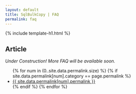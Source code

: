 ```yaml
---
layout: default
title: SqlBulkCopy | FAQ
permalink: faq
---
```


{% include template-h1.html %}

## Article

_Under Construction! More FAQ will be available soon._

<ul>
{% for num in (0..site.data.permalink.size) %}	
	{% if site.data.permalink[num].category == page.permalink %}
		<li><a href="{{ site.data.permalink[num].permalink }}">{{ site.data.permalink[num].permalink }}</a></li>
	{% endif %}
{% endfor %}
</ul>
